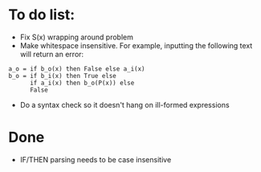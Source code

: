 # To do list:

* Fix S(x) wrapping around problem
* Make whitespace insensitive. For example, inputting the following text will return an error:
```
a_o = if b_o(x) then False else a_i(x)
b_o = if b_i(x) then True else
      if a_i(x) then b_o(P(x)) else
      False
```
* Do a syntax check so it doesn't hang on ill-formed expressions


# Done

* IF/THEN parsing needs to be case insensitive
